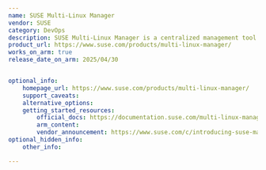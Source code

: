 ```yaml
---
name: SUSE Multi-Linux Manager
vendor: SUSE
category: DevOps
description: SUSE Multi-Linux Manager is a centralized management tool that simplifies and automates the provisioning, patching, configuration, and compliance of Linux systems across physical, virtual, container, cloud, and edge environments. It helps streamline operations, enforce security policies, and reduce complexity in managing diverse Linux deployments.
product_url: https://www.suse.com/products/multi-linux-manager/
works_on_arm: true
release_date_on_arm: 2025/04/30


optional_info:
    homepage_url: https://www.suse.com/products/multi-linux-manager/
    support_caveats:
    alternative_options:
    getting_started_resources:
        official_docs: https://documentation.suse.com/multi-linux-manager
        arm_content:
        vendor_announcement: https://www.suse.com/c/introducing-suse-manager-5-0/
optional_hidden_info:
    other_info: 

---
```

